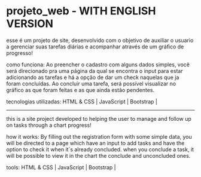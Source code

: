 # projeto_web - WITH ENGLISH VERSION
esse é um projeto de site, desenvolvido com o objetivo de auxiliar o usuario a gerenciar suas tarefas diárias e acompanhar através de um gráfico de progresso!

como funciona:
Ao preencher o cadastro com alguns dados simples, você será direcionado pra uma página da qual se encontra o input para estar adicionando as tarefas e há a opção de dar um check naquelas que ja foram concluídas.
Ao concluir uma tarefa, será possível visualizar no gráfico as que foram feitas e as que ainda estão pendentes. 

tecnologias utilizadas: 
HTML & CSS | JavaScript | Bootstrap |

--------------------
this is a site project developed to helping the user to manage and follow up on tasks through a chart progress!

how it works:
By filling out the registration form with some simple data, you will be directed to a page which have an input to add tasks and have the option to check it when it´s already concluded.
when you conclude a task, it will be possible to view it in the chart the conclude and unconcluded ones.

tools:
HTML & CSS | JavaScript | Bootstrap |
